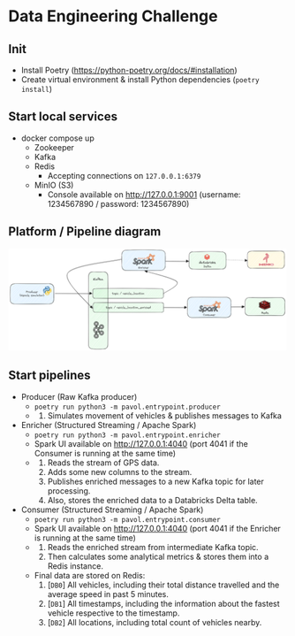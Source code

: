 # Data Engineering Challenge
## Init
* Install Poetry (https://python-poetry.org/docs/#installation)
* Create virtual environment & install Python dependencies (`poetry install`)

## Start local services
* docker compose up
  * Zookeeper
  * Kafka
  * Redis
    * Accepting connections on `127.0.0.1:6379`
  * MinIO (S3)
    * Console available on http://127.0.0.1:9001 (username: 1234567890 / password: 1234567890)

## Platform / Pipeline diagram
![Platform / Pipeline diagram](pipeline.png)

## Start pipelines
* Producer (Raw Kafka producer)
  * `poetry run python3 -m pavol.entrypoint.producer`
  * 1) Simulates movement of vehicles & publishes messages to Kafka
* Enricher (Structured Streaming / Apache Spark)
  * `poetry run python3 -m pavol.entrypoint.enricher`
  * Spark UI available on http://127.0.0.1:4040 (port 4041 if the Consumer is running at the same time)
  * 1) Reads the stream of GPS data.
    2) Adds some new columns to the stream.
    3) Publishes enriched messages to a new Kafka topic for later processing.
    4) Also, stores the enriched data to a Databricks Delta table.
* Consumer (Structured Streaming / Apache Spark)
  * `poetry run python3 -m pavol.entrypoint.consumer`
  * Spark UI available on http://127.0.0.1:4040 (port 4041 if the Enricher is running at the same time)
  * 1) Reads the enriched stream from intermediate Kafka topic.
    2) Then calculates some analytical metrics & stores them into a Redis instance.
  * Final data are stored on Redis:
    1) [`DB0`] All vehicles, including their total distance travelled and the average speed in past 5 minutes.
    2) [`DB1`] All timestamps, including the information about the fastest vehicle respective to the timestamp.
    3) [`DB2`] All locations, including total count of vehicles nearby.
